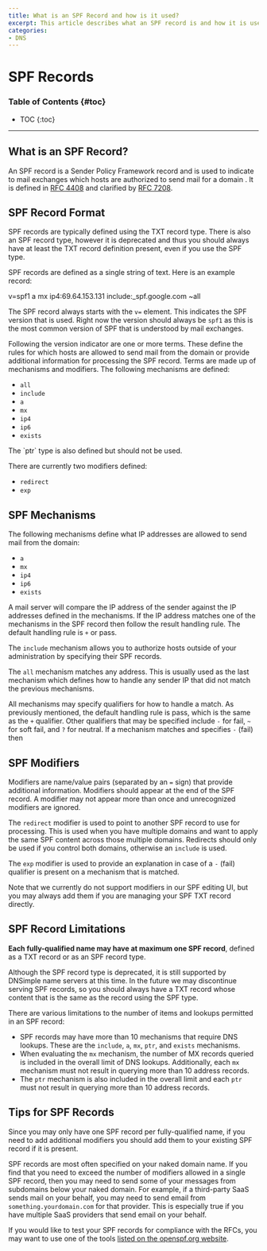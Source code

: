 ```yaml
---
title: What is an SPF Record and how is it used?
excerpt: This article describes what an SPF record is and how it is used.
categories:
- DNS
---
```


# SPF Records

### Table of Contents {#toc}

* TOC
{:toc}

---

## What is an SPF Record?

An SPF record is a Sender Policy Framework record and is used to indicate to mail exchanges which hosts are authorized to send mail for a domain . It is defined in [RFC 4408](https://www.ietf.org/rfc/rfc4408.txt) and clarified by [RFC 7208](https://www.ietf.org/rfc/rfc7208.txt).

## SPF Record Format

SPF records are typically defined using the TXT record type. There is also an SPF record type, however it is deprecated and thus you should always have at least the TXT record definition present, even if you use the SPF type.

SPF records are defined as a single string of text. Here is an example record:

   v=spf1 a mx ip4:69.64.153.131 include:_spf.google.com ~all

The SPF record always starts with the `v=` element. This indicates the SPF version that is used. Right now the version should always be `spf1` as this is the most common version of SPF that is understood by mail exchanges.

Following the version indicator are one or more terms. These define the rules for which hosts are allowed to send mail from the domain or provide additional information for processing the SPF record. Terms are made up of mechanisms and modifiers. The following mechanisms are defined:

- `all`
- `include`
- `a`
- `mx`
- `ip4`
- `ip6`
- `exists`

<info>
The `ptr` type is also defined but should not be used.
</info>

There are currently two modifiers defined:

- `redirect`
- `exp`

## SPF Mechanisms

The following mechanisms define what IP addresses are allowed to send mail from the domain:

- `a`
- `mx`
- `ip4`
- `ip6`
- `exists`

A mail server will compare the IP address of the sender against the IP addresses defined in the mechanisms. If the IP address matches one of the mechanisms in the SPF record then follow the result handling rule. The default handling rule is `+` or pass.

The `include` mechanism allows you to authorize hosts outside of your administration by specifying their SPF records.

The `all` mechanism matches any address. This is usually used as the last mechanism which defines how to handle any sender IP that did not match the previous mechanisms.

All mechanisms may specify qualifiers for how to handle a match. As previously mentioned, the default handling rule is pass, which is the same as the `+` qualifier. Other qualifiers that may be specified include `-` for fail, `~` for soft fail, and `?` for neutral. If a mechanism matches and specifies `-` (fail) then

## SPF Modifiers

Modifiers are name/value pairs (separated by an `=` sign) that provide additional information. Modifiers should appear at the end of the SPF record. A modifier may not appear more than once and unrecognized modifiers are ignored.

The `redirect` modifier is used to point to another SPF record to use for processing. This is used when you have multiple domains and want to apply the same SPF content across those multiple domains. Redirects should only be used if you control both domains, otherwise an `include` is used.

The `exp` modifier is used to provide an explanation in case of a `-` (fail) qualifier is present on a mechanism that is matched.

Note that we currently do not support modifiers in our SPF editing UI, but you may always add them if you are managing your SPF TXT record directly.

## SPF Record Limitations

**Each fully-qualified name may have at maximum one SPF record**, defined as a TXT record or as an SPF record type.

<warning>
Although the SPF record type is deprecated, it is still supported by DNSimple name servers at this time. In the future we may discontinue serving SPF records, so you should always have a TXT record whose content that is the same as the record using the SPF type.
</warning>

There are various limitations to the number of items and lookups permitted in an SPF record:

- SPF records may have more than 10 mechanisms that require DNS lookups. These are the `include`, `a`, `mx`, `ptr`, and `exists` mechanisms.
- When evaluating the `mx` mechanism, the number of MX records queried is included in the overall limit of DNS lookups. Additionally, each `mx` mechanism must not result in querying more than 10 address records.
- The `ptr` mechanism is also included in the overall limit and each `ptr` must not result in querying more than 10 address records.

## Tips for SPF Records

Since you may only have one SPF record per fully-qualified name, if you need to add additional modifiers you should add them to your existing SPF record if it is present.

SPF records are most often specified on your naked domain name. If you find that you need to exceed the number of modifiers allowed in a single SPF record, then you may need to send some of your messages from subdomains below your naked domain. For example, if a third-party SaaS sends mail on your behalf, you may need to send email from `something.yourdomain.com` for that provider. This is especially true if you have multiple SaaS providers that send email on your behalf.

If you would like to test your SPF records for compliance with the RFCs, you may want to use one of the tools [listed on the openspf.org website](http://www.openspf.org/Tools).
